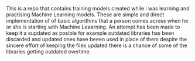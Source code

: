 This is a repo that contains training models created while i was learning and practising Machine Learning models.
These are simple and direct implementation of of basic algorithms that a person comes across when he or she is starting with Machine Leaarning.
An attempt has been made to keep it a supdated as posible for example outdated libraries has been discarded and updated ones have beeen used in place of them
despite the sincere effort of keeping the files updated there is a chance of some of the libraries getting outdated overtime.
